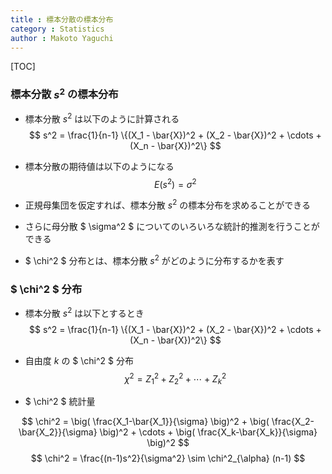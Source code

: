 ```yaml
---
title : 標本分散の標本分布
category : Statistics
author : Makoto Yaguchi
---
```


[TOC]

### 標本分散 $s^2$ の標本分布

- 標本分散 $s^2$ は以下のように計算される
$$ s^2 = \frac{1}{n-1} \{(X_1 - \bar{X})^2 + (X_2 - \bar{X})^2 + \cdots + (X_n - \bar{X})^2\} $$

- 標本分散の期待値は以下のようになる
$$ E(s^2) = \sigma^2 $$

- 正規母集団を仮定すれば、標本分散 $s^2$ の標本分布を求めることができる
- さらに母分散 $ \sigma^2 $ についてのいろいろな統計的推測を行うことができる

- $ \chi^2 $ 分布とは、標本分散 $s^2$ がどのように分布するかを表す

### $ \chi^2 $ 分布

- 標本分散 $s^2$ は以下とするとき
$$ s^2 = \frac{1}{n-1} \{(X_1 - \bar{X})^2 + (X_2 - \bar{X})^2 + \cdots + (X_n - \bar{X})^2\} $$

- 自由度 $k$ の $ \chi^2 $ 分布
$$ \chi^2 = Z_1^2 + Z_2^2 + \cdots + Z_k^2 $$ 

- $ \chi^2 $ 統計量

$$ \chi^2 = \big( \frac{X_1-\bar{X_1}}{\sigma} \big)^2 + \big( \frac{X_2-\bar{X_2}}{\sigma} \big)^2 + \cdots +   \big( \frac{X_k-\bar{X_k}}{\sigma} \big)^2  $$
$$ \chi^2 = \frac{(n-1)s^2}{\sigma^2} \sim \chi^2_{\alpha} (n-1) $$